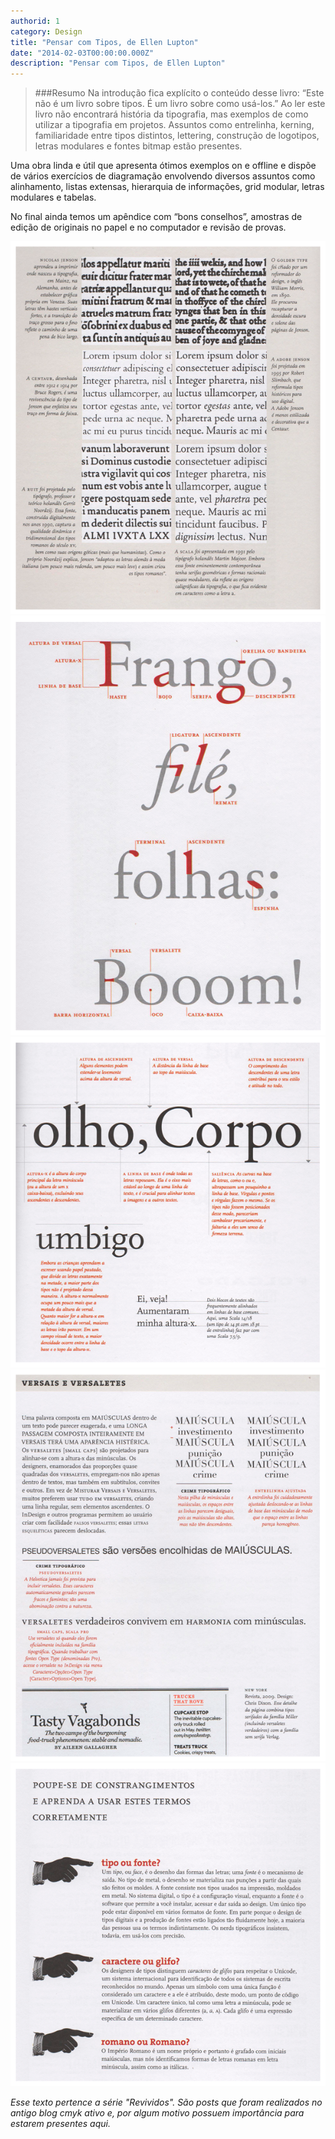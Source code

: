 ```yaml
---
authorid: 1
category: Design
title: "Pensar com Tipos, de Ellen Lupton"
date: "2014-02-03T00:00:00.000Z"
description: "Pensar com Tipos, de Ellen Lupton"
---
```


> ###Resumo
> Na introdução fica explícito o conteúdo desse livro: “Este não é um livro sobre tipos. É um livro sobre como usá-los.”
> Ao ler este livro não encontrará história da tipografia, mas exemplos de como utilizar a tipografia em projetos. Assuntos como entrelinha, kerning, familiaridade entre tipos distintos, lettering, construção de logotipos, letras modulares e fontes bitmap estão presentes.

Uma obra linda e útil que apresenta ótimos exemplos on e offline e dispõe de vários exercícios de diagramação envolvendo diversos assuntos como alinhamento, listas extensas, hierarquia de informações, grid modular, letras modulares e tabelas.

No final ainda temos um apêndice com “bons conselhos”, amostras de edição de originais no papel e no computador e revisão de provas.

![Exemplos de fontes clássicas e como o resultado final de um bloco de texto se modifica por causa de serifas, espessuras de fontes, kerning, etc](./pensar-com-tipos-paginas_01.png)
![Exemplificação de termos tipográficos, como: Altura de versal, Altura de X, Linha base, serifa, bojo, descendente, ligatura, remate, terminal, entre outros](./pensar-com-tipos-paginas_02.png)
![Explorações sobre altura do texto em relação a linha de base e formato dos caracteres.](./pensar-com-tipos-paginas_03.png)
![Exemplos de utilização de versais e versaletes](./pensar-com-tipos-paginas_04.png)
![Explicação dos termos: tipo ou fonte? caractere ou glifo? romano (em minúsculo) ou Romano (em maiúsculo)](./pensar-com-tipos-paginas_05.png)

*Esse texto pertence a série "Revividos". São posts que foram realizados no antigo blog cmyk ativo e, por algum motivo possuem importância para estarem presentes aqui.*